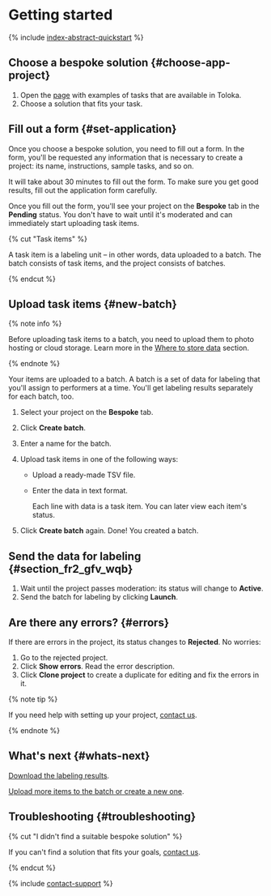 # Getting started

{% include [index-abstract-quickstart](../_includes/abstract-quickstart.md) %}

## Choose a bespoke solution {#choose-app-project}

1. Open the [page](https://toloka.yandex.com/requester/templates) with examples of tasks that are available in Toloka.
1. Choose a solution that fits your task.

## Fill out a form {#set-application}

Once you choose a bespoke solution, you need to fill out a form. In the form, you'll be requested any information that is necessary to create a project: its name, instructions, sample tasks, and so on.

It will take about 30 minutes to fill out the form. To make sure you get good results, fill out the application form carefully.

Once you fill out the form, you'll see your project on the **Bespoke** tab in the **Pending** status. You don't have to wait until it's moderated and can immediately start uploading task items.

{% cut "Task items" %}

A task item is a labeling unit – in other words, data uploaded to a batch. The batch consists of task items, and the project consists of batches.

{% endcut %}

## Upload task items {#new-batch}

{% note info %}

Before uploading task items to a batch, you need to upload them to photo hosting or cloud storage. Learn more in the [Where to store data](https://toloka.ai/docs/guide/concepts/cloud-storage.html) section.

{% endnote %}

Your items are uploaded to a batch. A batch is a set of data for labeling that you'll assign to performers at a time. You'll get labeling results separately for each batch, too.

1. Select your project on the **Bespoke** tab.

1. Click **Create batch**.

1. Enter a name for the batch.

1. Upload task items in one of the following ways:

    - Upload a ready-made TSV file.

    - Enter the data in text format.

      Each line with data is a task item. You can later view each item's status.

1. Click **Create batch** again. Done! You created a batch.

## Send the data for labeling {#section_fr2_gfv_wqb}

1. Wait until the project passes moderation: its status will change to **Active**.
1. Send the batch for labeling by clicking **Launch**.

## Are there any errors? {#errors}

If there are errors in the project, its status changes to **Rejected**. No worries:

1. Go to the rejected project.
1. Click **Show errors**. Read the error description.
1. Click **Clone project** to create a duplicate for editing and fix the errors in it.

{% note tip %}

If you need help with setting up your project, [contact us](support.md).

{% endnote %}

## What's next {#whats-next}

[Download the labeling results](download-results.md).

[Upload more items to the batch or create a new one](add-task.md#edit).

## Troubleshooting {#troubleshooting}

{% cut "I didn't find a suitable bespoke solution" %}

If you can't find a solution that fits your goals, [contact us](support.md).

{% endcut %}

{% include [contact-support](../_includes/contact-support.md) %}